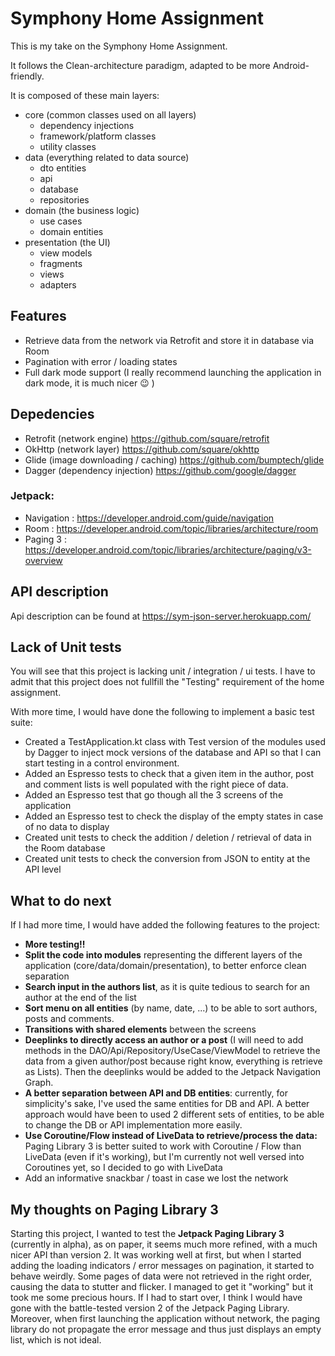 # Symphony Home Assignment

This is my take on the Symphony Home Assignment.

It follows the Clean-architecture paradigm, adapted to be more Android-friendly.

It is composed of these main layers:
- core (common classes used on all layers)
	- dependency injections
	- framework/platform classes
	- utility classes
- data (everything related to data source)
	- dto entities
	- api
	- database
	- repositories
- domain (the business logic)
	- use cases
	- domain entities
- presentation (the UI)
	- view models
	- fragments
	- views
	- adapters

## Features

- Retrieve data from the network via Retrofit and store it in database via Room
- Pagination with error / loading states
- Full dark mode support (I really recommend launching the application in dark mode, it is much nicer :wink: )

## Depedencies

- Retrofit (network engine) https://github.com/square/retrofit
- OkHttp (network layer) https://github.com/square/okhttp
- Glide (image downloading / caching) https://github.com/bumptech/glide
- Dagger (dependency injection) https://github.com/google/dagger

### Jetpack:

- Navigation : https://developer.android.com/guide/navigation
- Room : https://developer.android.com/topic/libraries/architecture/room
- Paging 3 : https://developer.android.com/topic/libraries/architecture/paging/v3-overview

## API description

Api description can be found at https://sym-json-server.herokuapp.com/

## Lack of Unit tests

You will see that this project is lacking unit / integration / ui tests.
I have to admit that this project does not fullfill the "Testing" requirement of the home assignment.

With more time, I would have done the following to implement a basic test suite:
- Created a TestApplication.kt class with Test version of the modules used by Dagger to inject mock versions of the database and API so that I can start testing in a control environment.
- Added an Espresso tests to check that a given item in the author, post and comment lists is well populated with the right piece of data.
- Added an Espresso test that go though all the 3 screens of the application
- Added an Espresso test to check the display of the empty states in case of no data to display
- Created unit tests to check the addition / deletion / retrieval of data in the Room database
- Created unit tests to check the conversion from JSON to entity at the API level

## What to do next

If I had more time, I would have added the following features to the project:
- **More testing!!**
- **Split the code into modules** representing the different layers of the application (core/data/domain/presentation), to better enforce clean separation
- **Search input in the authors list**, as it is quite tedious to search for an author at the end of the list
- **Sort menu on all entities** (by name, date, ...) to be able to sort authors, posts and comments.
- **Transitions with shared elements** between the screens
- **Deeplinks to directly access an author or a post** (I will need to add methods in the DAO/Api/Repository/UseCase/ViewModel to retrieve the data from a given author/post because right know, everything is retrieve as Lists). Then the deeplinks would be added to the Jetpack Navigation Graph.
- **A better separation between API and DB entities**: currently, for simplicity's sake, I've used the same entities for DB and API. A better approach would have been to used 2 different sets of entities, to be able to change the DB or API implementation more easily.
- **Use Coroutine/Flow instead of LiveData to retrieve/process the data:** Paging Library 3 is better suited to work with Coroutine / Flow than LiveData (even if it's working), but I'm currently not well versed into Coroutines yet, so I decided to go with LiveData
- Add an informative snackbar / toast in case we lost the network

## My thoughts on Paging Library 3

Starting this project, I wanted to test the **Jetpack Paging Library 3** (currently in alpha), as on paper, it seems much more refined, with a much nicer API than version 2.
It was working well at first, but when I started adding the loading indicators / error messages on pagination, it started to behave weirdly. Some pages of data were not retrieved in the right order, causing the data to stutter and flicker. I managed to get it "working" but it took me some precious hours. 
If I had to start over, I think I would have gone with the battle-tested version 2 of the Jetpack Paging Library.
Moreover, when first launching the application without network, the paging library do not propagate the error message and thus just displays an empty list, which is not ideal.
